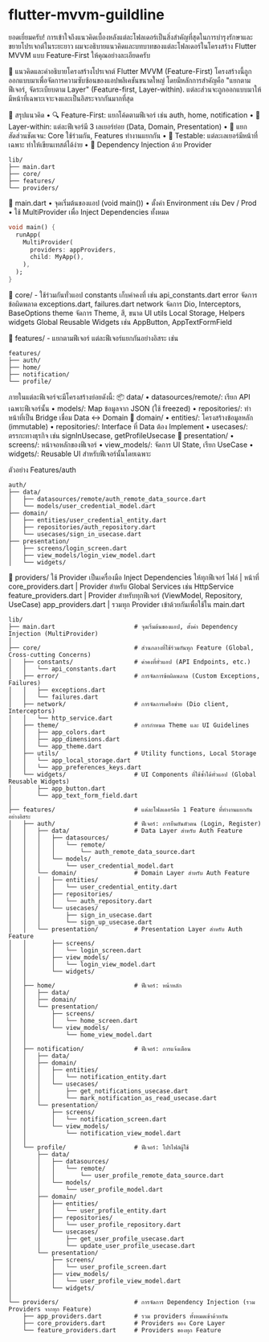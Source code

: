 # flutter-mvvm-guildline
ยอดเยี่ยมครับ! การเข้าใจถึงแนวคิดเบื้องหลังแต่ละโฟลเดอร์เป็นสิ่งสำคัญที่สุดในการบำรุงรักษาและขยายโปรเจกต์ในระยะยาว ผมจะอธิบายแนวคิดและบทบาทของแต่ละโฟลเดอร์ในโครงสร้าง Flutter MVVM แบบ Feature-First ให้คุณอย่างละเอียดครับ

🌳 แนวคิดและคำอธิบายโครงสร้างโปรเจกต์ Flutter MVVM (Feature-First)
โครงสร้างนี้ถูกออกแบบมาเพื่อจัดการความซับซ้อนของแอปพลิเคชันขนาดใหญ่ โดยมีหลักการสำคัญคือ "แยกตามฟีเจอร์, จัดระเบียบตาม Layer" (Feature-first, Layer-within). แต่ละส่วนจะถูกออกแบบมาให้มีหน้าที่เฉพาะเจาะจงและเป็นอิสระจากกันมากที่สุด

🧱 สรุปแนวคิด
	•	🔍 Feature-First: แยกโค้ดตามฟีเจอร์ เช่น auth, home, notification
	•	🧬 Layer-within: แต่ละฟีเจอร์มี 3 เลเยอร์ย่อย (Data, Domain, Presentation)
	•	🧼 แยกสัดส่วนชัดเจน: Core ใช้ร่วมกัน, Features ทำงานแยกกัน
	•	🧪 Testable: แต่ละเลเยอร์มีหน้าที่เฉพาะ ทำให้เขียนเทสต์ได้ง่าย
	•	🔌 Dependency Injection ด้วย Provider

``` 
lib/
├── main.dart
├── core/
├── features/
└── providers/
```

🚀 main.dart
	•	จุดเริ่มต้นของแอป (void main())
	•	ตั้งค่า Environment เช่น Dev / Prod
	•	ใช้ MultiProvider เพื่อ Inject Dependencies ทั้งหมด

``` dart
void main() {
  runApp(
    MultiProvider(
      providers: appProviders,
      child: MyApp(),
    ),
  );
}
```

🧩 core/ - ใช้ร่วมกันทั่วแอป
constants เก็บค่าคงที่ เช่น api_constants.dart
error จัดการข้อผิดพลาด exceptions.dart, failures.dart
network จัดการ Dio, Interceptors, BaseOptions
theme จัดการ Theme, สี, ขนาด UI
utils Local Storage, Helpers
widgets Global Reusable Widgets เช่น AppButton, AppTextFormField

🧱 features/ - แยกตามฟีเจอร์
แต่ละฟีเจอร์แยกกันอย่างอิสระ เช่น
```
features/
├── auth/
├── home/
├── notification/
└── profile/
```

ภายในแต่ละฟีเจอร์จะมีโครงสร้างย่อยดังนี้:
📦 data/
	•	datasources/remote/: เรียก API เฉพาะฟีเจอร์นั้น
	•	models/: Map ข้อมูลจาก JSON (ใช้ freezed)
	•	repositories/: ทำหน้าที่เป็น Bridge เชื่อม Data ↔ Domain
🧠 domain/
	•	entities/: โครงสร้างข้อมูลหลัก (immutable)
	•	repositories/: Interface ที่ Data ต้อง Implement
	•	usecases/: ตรรกะทางธุรกิจ เช่น signInUsecase, getProfileUsecase
🎨 presentation/
	•	screens/: หน้าจอหลักของฟีเจอร์
	•	view_models/: จัดการ UI State, เรียก UseCase
	•	widgets/: Reusable UI สำหรับฟีเจอร์นั้นโดยเฉพาะ

ตัวอย่าง Features/auth
```
auth/
├── data/
│   ├── datasources/remote/auth_remote_data_source.dart
│   └── models/user_credential_model.dart
├── domain/
│   ├── entities/user_credential_entity.dart
│   ├── repositories/auth_repository.dart
│   └── usecases/sign_in_usecase.dart
├── presentation/
│   ├── screens/login_screen.dart
│   ├── view_models/login_view_model.dart
│   └── widgets/
```

 
📌 providers/
ใช้ Provider เป็นเครื่องมือ Inject Dependencies ให้ทุกฟีเจอร์
ไฟล์                    | หน้าที่
core_providers.dart    | Provider สำหรับ Global Services เช่น HttpService
feature_providers.dart | Provider สำหรับทุกฟีเจอร์ (ViewModel, Repository, UseCase)
app_providers.dart     | รวมทุก Provider เข้าด้วยกันเพื่อใช้ใน main.dart


```
lib/
├── main.dart                      # จุดเริ่มต้นของแอป, ตั้งค่า Dependency Injection (MultiProvider)
│
├── core/                          # ส่วนกลางที่ใช้ร่วมกันทุก Feature (Global, Cross-cutting Concerns)
│   ├── constants/                 # ค่าคงที่ทั่วแอป (API Endpoints, etc.)
│   │   └── api_constants.dart
│   ├── error/                     # การจัดการข้อผิดพลาด (Custom Exceptions, Failures)
│   │   ├── exceptions.dart
│   │   └── failures.dart
│   ├── network/                   # การจัดการเครือข่าย (Dio client, Interceptors)
│   │   └── http_service.dart
│   ├── theme/                     # การกำหนด Theme และ UI Guidelines
│   │   ├── app_colors.dart
│   │   ├── app_dimensions.dart
│   │   └── app_theme.dart
│   ├── utils/                     # Utility functions, Local Storage
│   │   └── app_local_storage.dart
│   │   └── app_preferences_keys.dart
│   └── widgets/                   # UI Components ที่ใช้ซ้ำได้ทั่วแอป (Global Reusable Widgets)
│       ├── app_button.dart
│       └── app_text_form_field.dart
│
├── features/                      # แต่ละโฟลเดอร์คือ 1 Feature ที่ทำงานแยกกันอย่างอิสระ
│   ├── auth/                      # ฟีเจอร์: การยืนยันตัวตน (Login, Register)
│   │   ├── data/                  # Data Layer สำหรับ Auth Feature
│   │   │   ├── datasources/
│   │   │   │   └── remote/
│   │   │   │       └── auth_remote_data_source.dart
│   │   │   └── models/
│   │   │       └── user_credential_model.dart
│   │   └── domain/                # Domain Layer สำหรับ Auth Feature
│   │   │   ├── entities/
│   │   │   │   └── user_credential_entity.dart
│   │   │   ├── repositories/
│   │   │   │   └── auth_repository.dart
│   │   │   └── usecases/
│   │   │       ├── sign_in_usecase.dart
│   │   │       └── sign_up_usecase.dart
│   │   └── presentation/          # Presentation Layer สำหรับ Auth Feature
│   │       ├── screens/
│   │       │   └── login_screen.dart
│   │       ├── view_models/
│   │       │   └── login_view_model.dart
│   │       └── widgets/
│   │
│   ├── home/                      # ฟีเจอร์: หน้าหลัก
│   │   ├── data/
│   │   ├── domain/
│   │   └── presentation/
│   │       ├── screens/
│   │       │   └── home_screen.dart
│   │       └── view_models/
│   │           └── home_view_model.dart
│   │
│   ├── notification/              # ฟีเจอร์: การแจ้งเตือน
│   │   ├── data/
│   │   ├── domain/
│   │   │   ├── entities/
│   │   │   │   └── notification_entity.dart
│   │   │   └── usecases/
│   │   │       ├── get_notifications_usecase.dart
│   │   │       └── mark_notification_as_read_usecase.dart
│   │   └── presentation/
│   │       ├── screens/
│   │       │   └── notification_screen.dart
│   │       └── view_models/
│   │           └── notification_view_model.dart
│   │
│   └── profile/                   # ฟีเจอร์: โปรไฟล์ผู้ใช้
│       ├── data/
│       │   ├── datasources/
│       │   │   └── remote/
│       │   │       └── user_profile_remote_data_source.dart
│       │   └── models/
│       │       └── user_profile_model.dart
│       ├── domain/
│       │   ├── entities/
│       │   │   └── user_profile_entity.dart
│       │   ├── repositories/
│       │   │   └── user_profile_repository.dart
│       │   └── usecases/
│       │       ├── get_user_profile_usecase.dart
│       │       └── update_user_profile_usecase.dart
│       └── presentation/
│           ├── screens/
│           │   └── user_profile_screen.dart
│           ├── view_models/
│           │   └── user_profile_view_model.dart
│           └── widgets/
│
└── providers/                     # การจัดการ Dependency Injection (รวม Providers จากทุก Feature)
    ├── app_providers.dart         # รวม providers ทั้งหมดเข้าด้วยกัน
    ├── core_providers.dart        # Providers ของ Core Layer
    └── feature_providers.dart     # Providers ของทุก Feature
```
